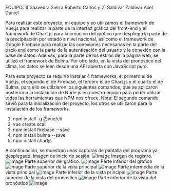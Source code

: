 EQUIPO: 1) Saavedra Sierra Roberto Carlos y 2) Saldivar Zaldivar Axel Daniel

Para realizar este proyecto, mi equipo y yo utilizamos el framework de Vue.js para realizar la parte de la interfaz gráfica del front-end y el framework de Chart.js para la creación del gráfico que despliega la parte de la precipitación por estado a nivel nacional, así como el framework de Google Firebase para realizar las conexiones necesarias en la parte del back-end como la parte de la autenticación del usuario y la conexión con la base de datos. Además, para la parte de los estilos de la página web, se utilizó el framework de Bulma. Por otro lado, en la vista del pronóstico del clima, los datos se leen desde una API abierta con JavaScript puro.

Para este proyecto se requirió instalar 4 frameworks, el primero el de Vue.js, el segundo el de Firebase, el tercero el de Chart.js y el cuarto el de Bulma, para ello se utilziaron los siguientes comandos, que se aplicaron posterior a la instalación de Node.js en nuestro equipo para poder utilizar todas las herramientas que NPM nos ofrece. Nota: El segundo comando sirvió para la inicialización del proyecto, los otros se utilizaron para la instalación de los frameworks.
1) npm install -g @vue/cli
2) vue create scall
3) npm install firebase --save
4) npm install bulma --save
5) npm install chartjs

A continuación, se muestran unas capturas de pantalla del programa ya desplegado.
Imagen de inicio de sesión.
![image](https://github.com/AxelZaldivar/Proyecto-equipo-Saldivar-Saavedra/blob/main/Capturas%20de%20pantalla/IMG-20230519-WA0002.jpg)
Imagen de registro.
![image](https://github.com/AxelZaldivar/Proyecto-equipo-Saldivar-Saavedra/blob/main/Capturas%20de%20pantalla/IMG-20230519-WA0003.jpg)
Parte superior del gráfico.
![image](https://github.com/AxelZaldivar/Proyecto-equipo-Saldivar-Saavedra/blob/main/Capturas%20de%20pantalla/IMG-20230519-WA0004.jpg)
Parte inferior del gráfico
![image](https://github.com/AxelZaldivar/Proyecto-equipo-Saldivar-Saavedra/blob/main/Capturas%20de%20pantalla/IMG-20230519-WA0007.jpg)
Parte superior de la vista principal
![image](https://github.com/AxelZaldivar/Proyecto-equipo-Saldivar-Saavedra/blob/main/Capturas%20de%20pantalla/IMG-20230519-WA0009.jpg)
Parte intermedia de la vista principal
![image](https://github.com/AxelZaldivar/Proyecto-equipo-Saldivar-Saavedra/blob/main/Capturas%20de%20pantalla/IMG-20230519-WA0010.jpg)
Parte inferior de la vista principal
![image](https://github.com/AxelZaldivar/Proyecto-equipo-Saldivar-Saavedra/blob/main/Capturas%20de%20pantalla/IMG-20230519-WA0005.jpg)
Parte superior de la vista del pronóstico
![image](https://github.com/AxelZaldivar/Proyecto-equipo-Saldivar-Saavedra/blob/main/Capturas%20de%20pantalla/Screenshot_20230529-101032_Chrome.jpg)
Parte inferior de la vista del pronóstico
![image](https://github.com/AxelZaldivar/Proyecto-equipo-Saldivar-Saavedra/blob/main/Capturas%20de%20pantalla/Screenshot_20230529-101043_Chrome.jpg)
